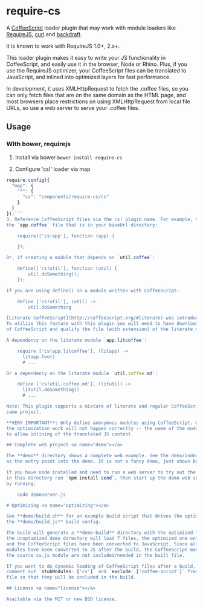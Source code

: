 # require-cs

A [CoffeeScript](http://jashkenas.github.com/coffee-script/) loader plugin
that may work with module loaders like [RequireJS](http://requirejs.org),
[curl](https://github.com/unscriptable/curl) and
[backdraft](http://bdframework.org/bdLoad/docs/bdLoad-tutorial/bdLoad-tutorial.html).

It is known to work with RequireJS 1.0+, 2.x+.

This loader plugin makes it easy to write your JS functionality in CoffeeScript,
and easily use it in the browser, Node or Rhino. Plus, if you use the RequireJS
optimizer, your CoffeeScript files can be translated to JavaScript, and inlined
into optimized layers for fast performance.

In development, it uses XMLHttpRequest to fetch the .coffee files, so you can only
fetch files that are on the same domain as the HTML page, and most browsers place
restrictions on using XMLHttpRequest from local file URLs, so use a web server to
serve your .coffee files.

## Usage <a name="usage"></a>

### With bower, requirejs
1. Install via bower
```bower install require-cs```

2. Configure 'cs!' loader via map
```javascript
require.config({
  "map": {
    "*": {
      "cs": "components/require-cs/cs"
    }
  }
});```
3. Reference CoffeeScript files via the cs! plugin name. For example, to load
the `app.coffee` file that is in your baseUrl directory:

    require(['cs!app'], function (app) {

    });

Or, if creating a module that depends on `util.coffee`:

    define(['cs!util'], function (util) {
        util.doSomething();
    });

If you are using define() in a module written with CoffeeScript:

    define ['cs!util'], (util) ->
        util.doSomething

[Literate CoffeeScript](http://coffeescript.org/#literate) was introduced in CoffeeScript 1.5.0.
To utilize this feature with this plugin you will need to have downloaded >= 1.5.0
of CoffeeScript and qualify the file (with extension) of the literate module you wish to use.

A dependency on the literate module `app.litcoffee`:

    require ['cs!app.litcoffee'], (litapp) ->
      litapp.foo()
      # ...

Or a dependency on the literate module `util.coffee.md`:

    define ['cs!util.coffee.md'], (litutil) ->
      litutil.doSomething()
      # ...

Note: This plugin supports a mixture of literate and regular CoffeeScript files in the
same project.

**VERY IMPORTANT**: Only define anonymous modules using CoffeeScript. Otherwise,
the optimization work will not happen correctly -- the name of the module is changed
to allow inlining of the translated JS content.

## Complete web project <a name="demo"></a>

The **demo** directory shows a complete web example. See the demo/index.html file
as the entry point into the demo. It is not a fancy demo, just shows basic use.

If you have node installed and need to run a web server to try out the demo,
in this directory run `npm install send`, then start up the demo web server
by running:

    node demoserver.js

# Optimizing <a name="optimizing"></a>

See **demo/build.sh** for an example build script that drives the optimizer with
the **demo/build.js** build config.

The build will generate a **demo-build** directory with the optimized files. Where
the unoptimized demo directory will load 7 files, the optimized one only loads 2,
and the CoffeeScript files have been converted to JavaScript. Since all the CoffeeScript
modules have been converted to JS after the build, the CoffeeScript module and
the source cs.js module are not included/needed in the built file.

If you want to do dynamic loading of CoffeeScript files after a build, then
comment out `stubModules: ['cs']` and `exclude: ['coffee-script']` from the build
file so that they will be included in the build.

## License <a name="license"></a>

Available via the MIT or new BSD license.
